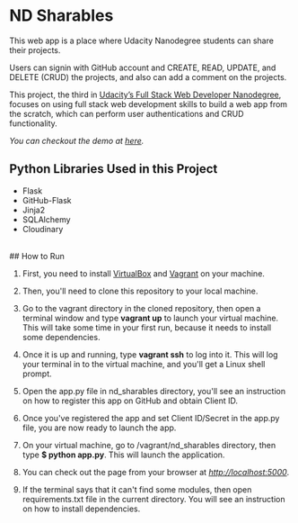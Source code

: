 # ND Sharables

This web app is a place where Udacity Nanodegree students can share their projects.
<br>

Users can signin with GitHub account and CREATE, READ, UPDATE, and DELETE (CRUD) the projects, and also can add a comment on the projects.
<br>

This project, the third in [Udacity’s Full Stack Web Developer Nanodegree](https://www.udacity.com/course/nd004), focuses on using full stack web development skills to build a web app from the scratch, which can perform user authentications and CRUD functionality.
<br>

<i>You can checkout the demo at [here](https://nd-sharables.herokuapp.com/).</i>
<br>

## Python Libraries Used in this Project
- Flask
- GitHub-Flask
- Jinja2
- SQLAlchemy
- Cloudinary

<br>
## How to Run

1. First, you need to install [VirtualBox](https://www.virtualbox.org/wiki/Downloads) and [Vagrant](https://www.vagrantup.com/downloads) on your machine.

2. Then, you'll need to clone this repository to your local machine.

3. Go to the vagrant directory in the cloned repository, then open a terminal window and type <b>vagrant up</b> to launch your virtual machine. This will take some time in your first run, because it needs to install some dependencies.

4. Once it is up and running, type <b>vagrant ssh</b> to log into it. This will log your terminal in to the virtual machine, and you'll get a Linux shell prompt. 

5. Open the app.py file in nd_sharables directory, you'll see an instruction on how to register this app on GitHub and obtain Client ID.

6. Once you've registered the app and set Client ID/Secret in the app.py file, you are now ready to launch the app.

7. On your virtual machine, go to /vagrant/nd_sharables directory, then type <b>$ python app.py</b>. This will launch the application.

8. You can check out the page from your browser at <i>[http://localhost:5000](http://localhost:5000)</i>.

9. If the terminal says that it can't find some modules, then open requirements.txt file in the current directory. You will see an instruction on how to install dependencies.
